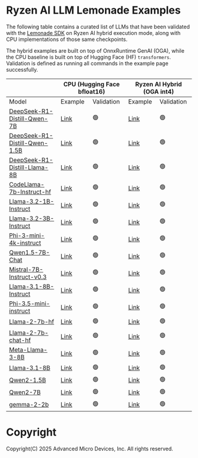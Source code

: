 # Ryzen AI LLM Lemonade Examples

The following table contains a curated list of LLMs that have been validated with the [Lemonade SDK](https://github.com/lemonade-sdk/lemonade) on Ryzen AI hybrid execution mode, along with CPU implementations of those same checkpoints. 

The hybrid examples are built on top of OnnxRuntime GenAI (OGA), while the CPU baseline is built on top of Hugging Face (HF) ``transformers``. Validation is defined as running all commands in the example page successfully.

<table class="tg"><thead>
  <tr>
    <th class="tg-invis"></th>
    <th class="tg-top" colspan="2">CPU (Hugging Face bfloat16)</th>
    <th class="tg-top" colspan="2">Ryzen AI Hybrid (OGA int4)</th>
  </tr></thead>
<tbody>
  <tr>
    <td class="tg-heading">Model</td>
    <td class="tg-heading">Example</td>
    <td class="tg-heading">Validation</td>
    <td class="tg-heading">Example</td>
    <td class="tg-heading">Validation</td>
  </tr>
  <tr>
        <td class="tg-cell-nowrap"><a href="https://huggingface.co/deepseek-ai/DeepSeek-R1-Distill-Qwen-7B">DeepSeek-R1-Distill-Qwen-7B</a></td><!--Model-->
        <td class="tg-cell"><a href="cpu/DeepSeek_R1_Distill_Qwen_7B.md">Link</a></td><!--cpu Example-->
    <td class="tg-cell">🟢</td><!--cpu validation-->
    <td class="tg-cell"><a href="hybrid/DeepSeek_R1_Distill_Qwen_7B.md">Link</a></td><!--hybrid Example-->
    <td class="tg-cell">🟢</td><!--hybrid validation-->
  </tr><tr>
        <td class="tg-cell-nowrap"><a href="https://huggingface.co/deepseek-ai/DeepSeek-R1-Distill-Qwen-1.5B">DeepSeek-R1-Distill-Qwen-1.5B</a></td><!--Model-->
        <td class="tg-cell"><a href="cpu/DeepSeek_R1_Distill_Qwen_1_5B.md">Link</a></td><!--cpu Example-->
    <td class="tg-cell">🟢</td><!--cpu validation-->
    <td class="tg-cell"><a href="hybrid/DeepSeek_R1_Distill_Qwen_1_5B.md">Link</a></td><!--hybrid Example-->
    <td class="tg-cell">🟢</td><!--hybrid validation-->
  </tr><tr>
        <td class="tg-cell-nowrap"><a href="https://huggingface.co/deepseek-ai/DeepSeek-R1-Distill-Llama-8B">DeepSeek-R1-Distill-Llama-8B</a></td><!--Model-->
        <td class="tg-cell"><a href="cpu/DeepSeek_R1_Distill_Llama_8B.md">Link</a></td><!--cpu Example-->
    <td class="tg-cell">🟢</td><!--cpu validation-->
    <td class="tg-cell"><a href="hybrid/DeepSeek_R1_Distill_Llama_8B.md">Link</a></td><!--hybrid Example-->
    <td class="tg-cell">🟢</td><!--hybrid validation-->
  </tr><tr>
        <td class="tg-cell-nowrap"><a href="https://huggingface.co/meta-llama/CodeLlama-7b-Instruct-hf">CodeLlama-7b-Instruct-hf</a></td><!--Model-->
        <td class="tg-cell"><a href="cpu/CodeLlama_7b_Instruct_hf.md">Link</a></td><!--cpu Example-->
    <td class="tg-cell">🟢</td><!--cpu validation-->
    <td class="tg-cell"><a href="hybrid/CodeLlama_7b_Instruct_hf.md">Link</a></td><!--hybrid Example-->
    <td class="tg-cell">🟢</td><!--hybrid validation-->
  </tr><tr>
        <td class="tg-cell-nowrap"><a href="https://huggingface.co/meta-llama/Llama-3.2-1B-Instruct">Llama-3.2-1B-Instruct</a></td><!--Model-->
        <td class="tg-cell"><a href="cpu/Llama_3_2_1B_Instruct.md">Link</a></td><!--cpu Example-->
    <td class="tg-cell">🟢</td><!--cpu validation-->
    <td class="tg-cell"><a href="hybrid/Llama_3_2_1B_Instruct.md">Link</a></td><!--hybrid Example-->
    <td class="tg-cell">🟢</td><!--hybrid validation-->
  </tr><tr>
        <td class="tg-cell-nowrap"><a href="https://huggingface.co/meta-llama/Llama-3.2-3B-Instruct">Llama-3.2-3B-Instruct</a></td><!--Model-->
        <td class="tg-cell"><a href="cpu/Llama_3_2_3B_Instruct.md">Link</a></td><!--cpu Example-->
    <td class="tg-cell">🟢</td><!--cpu validation-->
    <td class="tg-cell"><a href="hybrid/Llama_3_2_3B_Instruct.md">Link</a></td><!--hybrid Example-->
    <td class="tg-cell">🟢</td><!--hybrid validation-->
  </tr><tr>
        <td class="tg-cell-nowrap"><a href="https://huggingface.co/microsoft/Phi-3-mini-4k-instruct">Phi-3-mini-4k-instruct</a></td><!--Model-->
        <td class="tg-cell"><a href="cpu/Phi_3_mini_4k_instruct.md">Link</a></td><!--cpu Example-->
    <td class="tg-cell">🟢</td><!--cpu validation-->
    <td class="tg-cell"><a href="hybrid/Phi_3_mini_4k_instruct.md">Link</a></td><!--hybrid Example-->
    <td class="tg-cell">🟢</td><!--hybrid validation-->
  </tr><tr>
        <td class="tg-cell-nowrap"><a href="https://huggingface.co/Qwen/Qwen1.5-7B-Chat">Qwen1.5-7B-Chat</a></td><!--Model-->
        <td class="tg-cell"><a href="cpu/Qwen1_5_7B_Chat.md">Link</a></td><!--cpu Example-->
    <td class="tg-cell">🟢</td><!--cpu validation-->
    <td class="tg-cell"><a href="hybrid/Qwen1_5_7B_Chat.md">Link</a></td><!--hybrid Example-->
    <td class="tg-cell">🟢</td><!--hybrid validation-->
  </tr><tr>
        <td class="tg-cell-nowrap"><a href="https://huggingface.co/mistralai/Mistral-7B-Instruct-v0.3">Mistral-7B-Instruct-v0.3</a></td><!--Model-->
        <td class="tg-cell"><a href="cpu/Mistral_7B_Instruct_v0_3.md">Link</a></td><!--cpu Example-->
    <td class="tg-cell">🟢</td><!--cpu validation-->
    <td class="tg-cell"><a href="hybrid/Mistral_7B_Instruct_v0_3.md">Link</a></td><!--hybrid Example-->
    <td class="tg-cell">🟢</td><!--hybrid validation-->
  </tr><tr>
        <td class="tg-cell-nowrap"><a href="https://huggingface.co/meta-llama/Llama-3.1-8B-Instruct">Llama-3.1-8B-Instruct</a></td><!--Model-->
        <td class="tg-cell"><a href="cpu/Llama_3_1_8B_Instruct.md">Link</a></td><!--cpu Example-->
    <td class="tg-cell">🟢</td><!--cpu validation-->
    <td class="tg-cell"><a href="hybrid/Llama_3_1_8B_Instruct.md">Link</a></td><!--hybrid Example-->
    <td class="tg-cell">🟢</td><!--hybrid validation-->
  </tr><tr>
        <td class="tg-cell-nowrap"><a href="https://huggingface.co/microsoft/Phi-3.5-mini-instruct">Phi-3.5-mini-instruct</a></td><!--Model-->
        <td class="tg-cell"><a href="cpu/Phi_3_5_mini_instruct.md">Link</a></td><!--cpu Example-->
    <td class="tg-cell">🟢</td><!--cpu validation-->
    <td class="tg-cell"><a href="hybrid/Phi_3_5_mini_instruct.md">Link</a></td><!--hybrid Example-->
    <td class="tg-cell">🟢</td><!--hybrid validation-->
  </tr><tr>
        <td class="tg-cell-nowrap"><a href="https://huggingface.co/meta-llama/Llama-2-7b-hf">Llama-2-7b-hf</a></td><!--Model-->
        <td class="tg-cell"><a href="cpu/Llama_2_7b_hf.md">Link</a></td><!--cpu Example-->
    <td class="tg-cell">🟢</td><!--cpu validation-->
    <td class="tg-cell"><a href="hybrid/Llama_2_7b_hf.md">Link</a></td><!--hybrid Example-->
    <td class="tg-cell">🟢</td><!--hybrid validation-->
  </tr><tr>
        <td class="tg-cell-nowrap"><a href="https://huggingface.co/meta-llama/Llama-2-7b-chat-hf">Llama-2-7b-chat-hf</a></td><!--Model-->
        <td class="tg-cell"><a href="cpu/Llama_2_7b_chat_hf.md">Link</a></td><!--cpu Example-->
    <td class="tg-cell">🟢</td><!--cpu validation-->
    <td class="tg-cell"><a href="hybrid/Llama_2_7b_chat_hf.md">Link</a></td><!--hybrid Example-->
    <td class="tg-cell">🟢</td><!--hybrid validation-->
  </tr><tr>
        <td class="tg-cell-nowrap"><a href="https://huggingface.co/meta-llama/Meta-Llama-3-8B">Meta-Llama-3-8B</a></td><!--Model-->
        <td class="tg-cell"><a href="cpu/Meta_Llama_3_8B.md">Link</a></td><!--cpu Example-->
    <td class="tg-cell">🟢</td><!--cpu validation-->
    <td class="tg-cell"><a href="hybrid/Meta_Llama_3_8B.md">Link</a></td><!--hybrid Example-->
    <td class="tg-cell">🟢</td><!--hybrid validation-->
  </tr><tr>
        <td class="tg-cell-nowrap"><a href="https://huggingface.co/meta-llama/Llama-3.1-8B">Llama-3.1-8B</a></td><!--Model-->
        <td class="tg-cell"><a href="cpu/Llama_3_1_8B.md">Link</a></td><!--cpu Example-->
    <td class="tg-cell">🟢</td><!--cpu validation-->
    <td class="tg-cell"><a href="hybrid/Llama_3_1_8B.md">Link</a></td><!--hybrid Example-->
    <td class="tg-cell">🟢</td><!--hybrid validation-->
  </tr><tr>
        <td class="tg-cell-nowrap"><a href="https://huggingface.co/Qwen/Qwen2-1.5B">Qwen2-1.5B</a></td><!--Model-->
        <td class="tg-cell"><a href="cpu/Qwen2_1_5B.md">Link</a></td><!--cpu Example-->
    <td class="tg-cell">🟢</td><!--cpu validation-->
    <td class="tg-cell"><a href="hybrid/Qwen2_1_5B.md">Link</a></td><!--hybrid Example-->
    <td class="tg-cell">🟢</td><!--hybrid validation-->
  </tr><tr>
        <td class="tg-cell-nowrap"><a href="https://huggingface.co/Qwen/Qwen2-7B">Qwen2-7B</a></td><!--Model-->
        <td class="tg-cell"><a href="cpu/Qwen2_7B.md">Link</a></td><!--cpu Example-->
    <td class="tg-cell">🟢</td><!--cpu validation-->
    <td class="tg-cell"><a href="hybrid/Qwen2_7B.md">Link</a></td><!--hybrid Example-->
    <td class="tg-cell">🟢</td><!--hybrid validation-->
  </tr><tr>
        <td class="tg-cell-nowrap"><a href="https://huggingface.co/google/gemma-2-2b">gemma-2-2b</a></td><!--Model-->
        <td class="tg-cell"><a href="cpu/gemma_2_2b.md">Link</a></td><!--cpu Example-->
    <td class="tg-cell">🟢</td><!--cpu validation-->
    <td class="tg-cell"><a href="hybrid/gemma_2_2b.md">Link</a></td><!--hybrid Example-->
    <td class="tg-cell">🟢</td><!--hybrid validation-->
  </tr>
</tbody></table>

# Copyright

Copyright(C) 2025 Advanced Micro Devices, Inc. All rights reserved.
